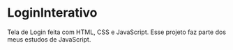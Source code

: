 # LoginInterativo

Tela de Login feita com HTML, CSS e JavaScript. Esse projeto faz parte dos meus estudos de JavaScript.
